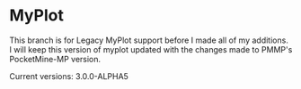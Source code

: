 MyPlot
======

This branch is for Legacy MyPlot support before I made all of my additions.
I will keep this version of myplot updated with the changes made to PMMP's PocketMine-MP version.

Current versions: 3.0.0-ALPHA5